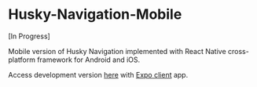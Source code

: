 # Husky-Navigation-Mobile

[In Progress]

Mobile version of Husky Navigation implemented with React Native cross-platform framework for Android and iOS.

Access development version [here](https://expo.dev/@aferman/husky-navigation-mobile-test-1) with [Expo client](https://expo.dev/client) app.
